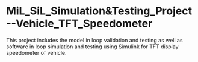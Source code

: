 # MiL_SiL_Simulation&Testing_Project--Vehicle_TFT_Speedometer
 This project includes the model in loop validation and testing as well as software in loop simulation and testing using Simulink for TFT display speedometer of vehicle.

